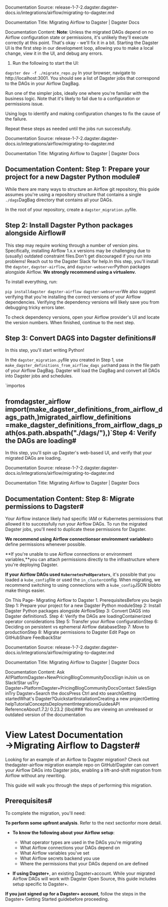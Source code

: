 Documentation Source:
release-1-7-2.dagster.dagster-docs.io/integrations/airflow/migrating-to-dagster.md

Documentation Title:
Migrating Airflow to Dagster | Dagster Docs

Documentation Content:
**Note**: Unless the migrated DAGs depend on no Airflow configuration state or permissions, it's unlikely they'll execute correctly at this point. That's okay - we'll fix it in a bit. Starting the Dagster UI is the first step in our development loop, allowing you to make a local change, view it in the UI, and debug any errors.

1. Run the following to start the UI:

`dagster dev -f ./migrate_repo.py`
In your browser, navigate to http://localhost:3001. You should see a list of Dagster jobs that correspond to the DAGs in your Airflow DagBag.

Run one of the simpler jobs, ideally one where you're familiar with the business logic. Note that it's likely to fail due to a configuration or permissions issue.

Using logs to identify and making configuration changes to fix the cause of the failure.


Repeat these steps as needed until the jobs run successfully.



Documentation Source:
release-1-7-2.dagster.dagster-docs.io/integrations/airflow/migrating-to-dagster.md

Documentation Title:
Migrating Airflow to Dagster | Dagster Docs

Documentation Content:
Step 1: Prepare your project for a new Dagster Python module#
-------------------------------------------------------------

While there are many ways to structure an Airflow git repository, this guide assumes you're using a repository structure that contains a single `./dags`DagBag directory that contains all your DAGs.

In the root of your repository, create a `dagster_migration.py`file.

Step 2: Install Dagster Python packages alongside Airflow#
----------------------------------------------------------

This step may require working through a number of version pins. Specifically, installing Airflow 1.x.x versions may be challenging due to (usually) outdated constraint files.Don't get discouraged if you run into problems! Reach out to the Dagster Slack for help.In this step, you'll install the `dagster`, `dagster-airflow`, and `dagster-webserver`Python packages alongside Airflow. **We strongly recommend using a virtualenv.**

To install everything, run:

`pip installdagster dagster-airflow dagster-webserver`We also suggest verifying that you're installing the correct versions of your Airflow dependencies. Verifying the dependency versions will likely save you from debugging tricky errors later.

To check dependency versions, open your Airflow provider's UI and locate the version numbers. When finished, continue to the next step.

Step 3: Convert DAGS into Dagster definitions#
----------------------------------------------

In this step, you'll start writing Python!

In the `dagster_migration.py`file you created in Step 1, use `make_dagster_definitions_from_airflow_dags_path`and pass in the file path of your Airflow DagBag. Dagster will load the DagBag and convert all DAGs into Dagster jobs and schedules.

`importos

fromdagster_airflow import(make_dagster_definitions_from_airflow_dags_path,)migrated_airflow_definitions =make_dagster_definitions_from_airflow_dags_path(os.path.abspath("./dags/"),)`Step 4: Verify the DAGs are loading#
------------------------------------

In this step, you'll spin up Dagster's web-based UI, and verify that your migrated DAGs are loading.



Documentation Source:
release-1-7-2.dagster.dagster-docs.io/integrations/airflow/migrating-to-dagster.md

Documentation Title:
Migrating Airflow to Dagster | Dagster Docs

Documentation Content:
Step 8: Migrate permissions to Dagster#
---------------------------------------

Your Airflow instance likely had specific IAM or Kubernetes permissions that allowed it to successfully run your Airflow DAGs. To run the migrated Dagster jobs, you'll need to duplicate these permissions for Dagster.

**We recommend using Airflow connectionsor environment variables**to define permissions whenever possible.

**If you're unable to use Airflow connections or environment variables,**you can attach permissions directly to the infrastructure where you're deploying Dagster.

**If your Airflow DAGs used `KubernetesPodOperators`**, it's possible that you loaded a `kube_config`file or used the `in_cluster`config. When migrating, we recommend switching to using connections with a `kube_config`JSON blobto make things easier.

On This Page- Migrating Airflow to Dagster
	1. PrerequisitesBefore you begin
	Step 1: Prepare your project for a new Dagster Python moduleStep 2: Install Dagster Python packages alongside AirflowStep 3: Convert DAGS into Dagster definitions5. Step 4: Verify the DAGs are loadingContainerized operator considerations
	Step 5: Transfer your Airflow configurationStep 6: Deciding on persistent vs ephemeral Airflow databaseStep 7: Move to productionStep 8: Migrate permissions to Dagster
Edit Page on GitHubShare FeedbackStar



Documentation Source:
release-1-7-2.dagster.dagster-docs.io/integrations/airflow/migrating-to-dagster.md

Documentation Title:
Migrating Airflow to Dagster | Dagster Docs

Documentation Content:
Ask AI!PlatformDagster+NewPricingBlogCommunityDocsSign inJoin us on Slack!Star usTry Dagster+PlatformDagster+PricingBlogCommunityDocsContact SalesSign inTry Dagster+Search the docsPress Ctrl and `K`to searchGetting startedWhat's Dagster?QuickstartInstallationCreating a new projectGetting helpTutorialConceptsDeploymentIntegrationsGuidesAPI ReferenceAbout1.7.2/ 0.23.2 (libs)### You are viewing an unreleased or outdated version of the documentation

View Latest Documentation →Migrating Airflow to Dagster#
=============================

Looking for an example of an Airflow to Dagster migration? Check out thedagster-airflow migration example repo on GitHub!Dagster can convert your Airflow DAGs into Dagster jobs, enabling a lift-and-shift migration from Airflow without any rewriting.

This guide will walk you through the steps of performing this migration.

Prerequisites#
--------------

To complete the migration, you'll need:

**To perform some upfront analysis**. Refer to the next sectionfor more detail.

* **To know the following about your Airflow setup**:


	+ What operator types are used in the DAGs you're migrating
	+ What Airflow connections your DAGs depend on
	+ What Airflow variables you've set
	+ What Airflow secrets backend you use
	+ Where the permissions that your DAGs depend on are defined
* **If using Dagster+**, an existing Dagster+account. While your migrated Airflow DAGs will work with Dagster Open Source, this guide includes setup specific to Dagster+.

**If you just signed up for a Dagster+ account**, follow the steps in the Dagster+ Getting Started guidebefore proceeding.



